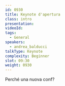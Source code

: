 ```yaml
---
id: 0930
title: Keynote d'apertura
class: intro
presentation:
videoId:
tags:
  - General
speakers:
  - andrea_balducci
talkType: Keynote
complexity: Beginner
slot: 09:30
weight: 0930
---
```


Perché una nuova conf?
